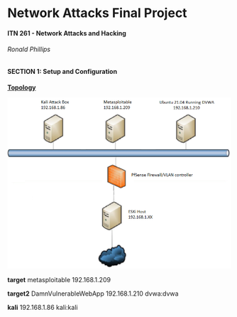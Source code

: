 # Network Attacks Final Project

#### **ITN 261 - Network Attacks and Hacking**

###### Ronald Phillips



#### SECTION 1: Setup and Configuration

<u>**Topology**</u>

![Topology](/Topology.png)





**target**
metasploitable
192.168.1.209

**target2**
DamnVulnerableWebApp
192.168.1.210
dvwa:dvwa

**kali**
192.168.1.86
kali:kali

